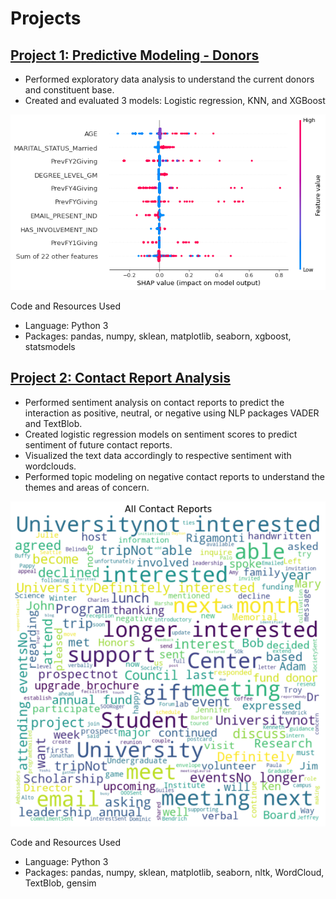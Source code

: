 # Projects

## [Project 1: Predictive Modeling - Donors](https://github.com/ngockle/Projects/tree/master/Donors%20Models)

   - Performed exploratory data analysis to understand the current donors and constituent base.
   - Created and evaluated 3 models: Logistic regression, KNN, and XGBoost

<img src="./images/xgboost%20donors%20prediction.png" alt="XGBoost">

Code and Resources Used
- Language: Python 3
- Packages: pandas, numpy, sklean, matplotlib, seaborn, xgboost, statsmodels

## [Project 2: Contact Report Analysis](https://github.com/ngockle/Projects/tree/master/Contact%20Report%20Analysis)

  - Performed sentiment analysis on contact reports to predict the interaction as positive, neutral, or negative using NLP packages VADER and TextBlob.
  - Created logistic regression models on sentiment scores to predict sentiment of future contact reports.
  - Visualized the text data accordingly to respective sentiment with wordclouds.
  - Performed topic modeling on negative contact reports to understand the themes and areas of concern.

<img src="./images/all%20contact%20reports.png" alt="wordcloud">

Code and Resources Used
- Language: Python 3
- Packages: pandas, numpy, sklean, matplotlib, seaborn, nltk, WordCloud, TextBlob, gensim
